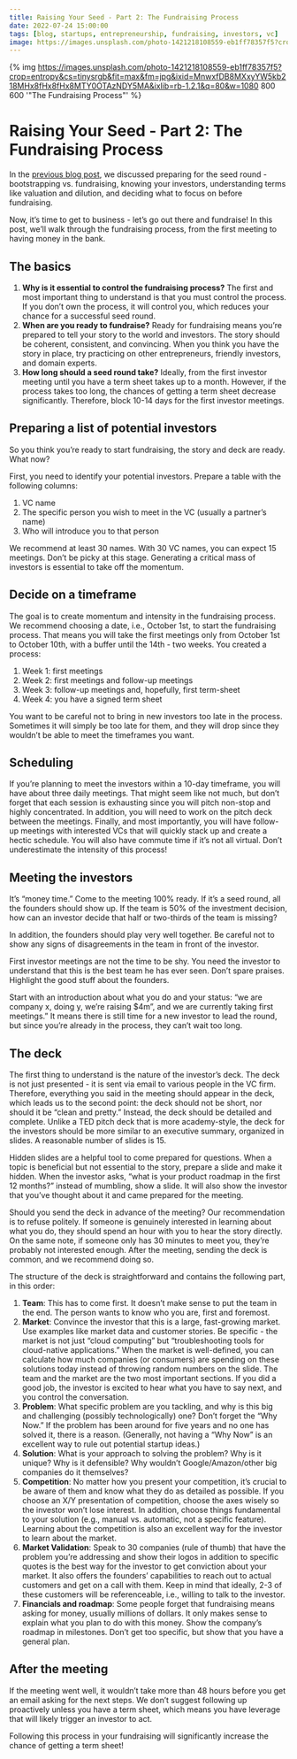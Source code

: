 ```yaml
---
title: Raising Your Seed - Part 2: The Fundraising Process
date: 2022-07-24 15:00:00
tags: [blog, startups, entrepreneurship, fundraising, investors, vc]
image: https://images.unsplash.com/photo-1421218108559-eb1ff78357f5?crop=entropy&cs=tinysrgb&fit=max&fm=jpg&ixid=MnwxfDB8MXxyYW5kb218MHx8fHx8fHx8MTY0OTAzNDY5MA&ixlib=rb-1.2.1&q=80&w=1080
---
```


{% img https://images.unsplash.com/photo-1421218108559-eb1ff78357f5?crop=entropy&cs=tinysrgb&fit=max&fm=jpg&ixid=MnwxfDB8MXxyYW5kb218MHx8fHx8fHx8MTY0OTAzNDY5MA&ixlib=rb-1.2.1&q=80&w=1080 800 600 '"The Fundraising Process"' %}

# Raising Your Seed - Part 2: The Fundraising Process

In the [previous blog post][1], we discussed preparing for the seed round - bootstrapping vs. fundraising, knowing your investors, understanding terms like valuation and dilution, and deciding what to focus on before fundraising.

Now, it’s time to get to business - let’s go out there and fundraise! In this post, we’ll walk through the fundraising process, from the first meeting to having money in the bank.

## The basics

1.  **Why is it essential to control the fundraising process?** The first and most important thing to understand is that you must control the process. If you don’t own the process, it will control you, which reduces your chance for a successful seed round.
2.  **When are you ready to fundraise?** Ready for fundraising means you’re prepared to tell your story to the world and investors. The story should be coherent, consistent, and convincing. When you think you have the story in place, try practicing on other entrepreneurs, friendly investors, and domain experts.
3.  **How long should a seed round take?** Ideally, from the first investor meeting until you have a term sheet takes up to a month. However, if the process takes too long, the chances of getting a term sheet decrease significantly. Therefore, block 10-14 days for the first investor meetings.

## Preparing a list of potential investors

So you think you’re ready to start fundraising, the story and deck are ready. What now?

First, you need to identify your potential investors. Prepare a table with the following columns:

1.  VC name
2.  The specific person you wish to meet in the VC (usually a partner’s name)
3.  Who will introduce you to that person

We recommend at least 30 names. With 30 VC names, you can expect 15 meetings. Don’t be picky at this stage. Generating a critical mass of investors is essential to take off the momentum.

## Decide on a timeframe

The goal is to create momentum and intensity in the fundraising process. We recommend choosing a date, i.e., October 1st, to start the fundraising process. That means you will take the first meetings only from October 1st to October 10th, with a buffer until the 14th - two weeks. You created a process:

1.  Week 1: first meetings
2.  Week 2: first meetings and follow-up meetings
3.  Week 3: follow-up meetings and, hopefully, first term-sheet
4.  Week 4: you have a signed term sheet

You want to be careful not to bring in new investors too late in the process. Sometimes it will simply be too late for them, and they will drop since they wouldn’t be able to meet the timeframes you want.

## Scheduling

If you’re planning to meet the investors within a 10-day timeframe, you will have about three daily meetings. That might seem like not much, but don’t forget that each session is exhausting since you will pitch non-stop and highly concentrated. In addition, you will need to work on the pitch deck between the meetings. Finally, and most importantly, you will have follow-up meetings with interested VCs that will quickly stack up and create a hectic schedule. You will also have commute time if it’s not all virtual. Don’t underestimate the intensity of this process!

## Meeting the investors

It’s “money time.” Come to the meeting 100% ready. If it’s a seed round, all the founders should show up. If the team is 50% of the investment decision, how can an investor decide that half or two-thirds of the team is missing?

In addition, the founders should play very well together. Be careful not to show any signs of disagreements in the team in front of the investor.

First investor meetings are not the time to be shy. You need the investor to understand that this is the best team he has ever seen. Don’t spare praises. Highlight the good stuff about the founders.

Start with an introduction about what you do and your status: “we are company x, doing y, we’re raising $4m”, and we are currently taking first meetings.” It means there is still time for a new investor to lead the round, but since you’re already in the process, they can’t wait too long.

## The deck

The first thing to understand is the nature of the investor’s deck. The deck is not just presented - it is sent via email to various people in the VC firm. Therefore, everything you said in the meeting should appear in the deck, which leads us to the second point: the deck should not be short, nor should it be “clean and pretty.” Instead, the deck should be detailed and complete. Unlike a TED pitch deck that is more academy-style, the deck for the investors should be more similar to an executive summary, organized in slides. A reasonable number of slides is 15.

Hidden slides are a helpful tool to come prepared for questions. When a topic is beneficial but not essential to the story, prepare a slide and make it hidden. When the investor asks, “what is your product roadmap in the first 12 months?” instead of mumbling, show a slide. It will also show the investor that you’ve thought about it and came prepared for the meeting.

Should you send the deck in advance of the meeting? Our recommendation is to refuse politely. If someone is genuinely interested in learning about what you do, they should spend an hour with you to hear the story directly. On the same note, if someone only has 30 minutes to meet you, they’re probably not interested enough. After the meeting, sending the deck is common, and we recommend doing so.

The structure of the deck is straightforward and contains the following part, in this order:

1.  **Team**: This has to come first. It doesn’t make sense to put the team in the end. The person wants to know who you are, first and foremost.
2.  **Market**: Convince the investor that this is a large, fast-growing market. Use examples like market data and customer stories. Be specific - the market is not just “cloud computing” but “troubleshooting tools for cloud-native applications.” When the market is well-defined, you can calculate how much companies (or consumers) are spending on these solutions today instead of throwing random numbers on the slide. The team and the market are the two most important sections. If you did a good job, the investor is excited to hear what you have to say next, and you control the conversation.
3.  **Problem**: What specific problem are you tackling, and why is this big and challenging (possibly technologically) one? Don’t forget the “Why Now.” If the problem has been around for five years and no one has solved it, there is a reason. (Generally, not having a “Why Now” is an excellent way to rule out potential startup ideas.)
4.  **Solution**: What is your approach to solving the problem? Why is it unique? Why is it defensible? Why wouldn’t Google/Amazon/other big companies do it themselves?
5.  **Competition**: No matter how you present your competition, it’s crucial to be aware of them and know what they do as detailed as possible. If you choose an X/Y presentation of competition, choose the axes wisely so the investor won’t lose interest. In addition, choose things fundamental to your solution (e.g., manual vs. automatic, not a specific feature). Learning about the competition is also an excellent way for the investor to learn about the market.
6.  **Market Validation**: Speak to 30 companies (rule of thumb) that have the problem you’re addressing and show their logos in addition to specific quotes is the best way for the investor to get conviction about your market. It also offers the founders’ capabilities to reach out to actual customers and get on a call with them. Keep in mind that ideally, 2-3 of these customers will be referenceable, i.e., willing to talk to the investor.
7.  **Financials and roadmap**: Some people forget that fundraising means asking for money, usually millions of dollars. It only makes sense to explain what you plan to do with this money. Show the company’s roadmap in milestones. Don’t get too specific, but show that you have a general plan.

## After the meeting

If the meeting went well, it wouldn’t take more than 48 hours before you get an email asking for the next steps. We don’t suggest following up proactively unless you have a term sheet, which means you have leverage that will likely trigger an investor to act.

Following this process in your fundraising will significantly increase the chance of getting a term sheet!

[1]: https://forfounders.io/raising-your-seed-part-1/
